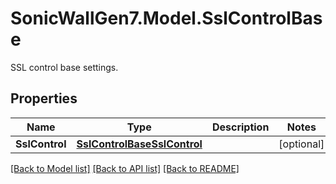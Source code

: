 # SonicWallGen7.Model.SslControlBase
SSL control base settings.

## Properties

Name | Type | Description | Notes
------------ | ------------- | ------------- | -------------
**SslControl** | [**SslControlBaseSslControl**](SslControlBaseSslControl.md) |  | [optional] 

[[Back to Model list]](../README.md#documentation-for-models) [[Back to API list]](../README.md#documentation-for-api-endpoints) [[Back to README]](../README.md)

